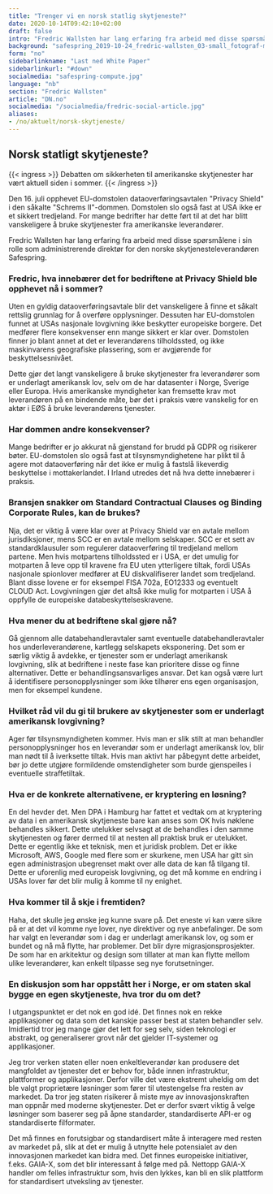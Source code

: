 ```yaml
---
title: "Trenger vi en norsk statlig skytjeneste?"
date: 2020-10-14T09:42:10+02:00
draft: false
intro: "Fredric Wallsten har lang erfaring fra arbeid med disse spørsmålene i sin rolle som administrerende direktør for den norske skytjenesteleverandøren Safespring."
background: "safespring_2019-10-24_fredric-wallsten_03-small_fotograf-marcus-boberg.jpg"
form: "no"
sidebarlinkname: "Last ned White Paper"
sidebarlinkurl: "#down"
socialmedia: "safespring-compute.jpg"
language: "nb"
section: "Fredric Wallsten"
article: "DN.no"
socialmedia: "/socialmedia/fredric-social-article.jpg"
aliases:
- /no/aktuelt/norsk-skytjeneste/
---
```


## Norsk statligt skytjeneste?

{{< ingress >}}
Debatten om sikkerheten til amerikanske skytjenester har vært aktuell siden i sommer.
{{< /ingress >}}

Den 16. juli opphevet EU-domstolen dataoverføringsavtalen "Privacy Shield" i den såkalte "Schrems II"-dommen. Domstolen slo også fast at USA ikke er et sikkert tredjeland. For mange bedrifter har dette ført til at det har blitt vanskeligere å bruke skytjenester fra amerikanske leverandører.

Fredric Wallsten har lang erfaring fra arbeid med disse spørsmålene i sin rolle som administrerende direktør for den norske skytjenesteleverandøren Safespring.

### Fredric, hva innebærer det for bedriftene at Privacy Shield ble opphevet nå i sommer?

Uten en gyldig dataoverføringsavtale blir det vanskeligere å finne et såkalt rettslig grunnlag for å overføre opplysninger. Dessuten har EU-domstolen funnet at USAs nasjonale lovgivning ikke beskytter europeiske borgere. Det medfører flere konsekvenser enn mange sikkert er klar over. Domstolen finner jo blant annet at det er leverandørens tilholdssted, og ikke maskinvarens geografiske plassering, som er avgjørende for beskyttelsesnivået.

Dette gjør det langt vanskeligere å bruke skytjenester fra leverandører som er underlagt amerikansk lov, selv om de har datasenter i Norge, Sverige eller Europa. Hvis amerikanske myndigheter kan fremsette krav mot leverandøren på en bindende måte, bør det i praksis være vanskelig for en aktør i EØS å bruke leverandørens tjenester.

### Har dommen andre konsekvenser?

Mange bedrifter er jo akkurat nå gjenstand for brudd på GDPR og risikerer bøter. EU-domstolen slo også fast at tilsynsmyndighetene har plikt til å agere mot dataoverføring når det ikke er mulig å fastslå likeverdig beskyttelse i mottakerlandet. I Irland utredes det nå hva dette innebærer i praksis.

### Bransjen snakker om Standard Contractual Clauses og Binding Corporate Rules, kan de brukes?

Nja, det er viktig å være klar over at Privacy Shield var en avtale mellom jurisdiksjoner, mens SCC er en avtale mellom selskaper. SCC er et sett av standardklausuler som regulerer dataoverføring til tredjeland mellom partene. Men hvis motpartens tilholdssted er i USA, er det umulig for motparten å leve opp til kravene fra EU uten ytterligere tiltak, fordi USAs nasjonale spionlover medfører at EU diskvalifiserer landet som tredjeland. Blant disse lovene er for eksempel FISA 702a, EO12333 og eventuelt CLOUD Act. Lovgivningen gjør det altså ikke mulig for motparten i USA å oppfylle de europeiske databeskyttelseskravene.

### Hva mener du at bedriftene skal gjøre nå?

Gå gjennom alle databehandleravtaler samt eventuelle databehandleravtaler hos underleverandørene, kartlegg selskapets eksponering. Det som er særlig viktig å avdekke, er tjenester som er underlagt amerikansk lovgivning, slik at bedriftene i neste fase kan prioritere disse og finne alternativer. Dette er behandlingsansvarliges ansvar. Det kan også være lurt å identifisere personopplysninger som ikke tilhører ens egen organisasjon, men for eksempel kundene.

### Hvilket råd vil du gi til brukere av skytjenester som er underlagt amerikansk lovgivning?

Ager før tilsynsmyndigheten kommer. Hvis man er slik stilt at man behandler personopplysninger hos en leverandør som er underlagt amerikansk lov, blir man nødt til å iverksette tiltak. Hvis man aktivt har påbegynt dette arbeidet, bør jo dette utgjøre formildende omstendigheter som burde gjenspeiles i eventuelle straffetiltak.

### Hva er de konkrete alternativene, er kryptering en løsning?

En del hevder det. Men DPA i Hamburg har fattet et vedtak om at kryptering av data i en amerikansk skytjeneste bare kan anses som OK hvis nøklene behandles sikkert. Dette utelukker selvsagt at de behandles i den samme skytjenesten og fører dermed til at nesten all praktisk bruk er utelukket. Dette er egentlig ikke et teknisk, men et juridisk problem. Det er ikke Microsoft, AWS, Google med flere som er skurkene, men USA har gitt sin egen administrasjon ubegrenset makt over alle data de kan få tilgang til. Dette er uforenlig med europeisk lovgivning, og det må komme en endring i USAs lover før det blir mulig å komme til ny enighet.

### Hva kommer til å skje i fremtiden?

Haha, det skulle jeg ønske jeg kunne svare på. Det eneste vi kan være sikre på er at det vil komme nye lover, nye direktiver og nye anbefalinger. De som har valgt en leverandør som i dag er underlagt amerikansk lov, og som er bundet og nå må flytte, har problemer. Det blir dyre migrasjonsprosjekter. De som har en arkitektur og design som tillater at man kan flytte mellom ulike leverandører, kan enkelt tilpasse seg nye forutsetninger.

### En diskusjon som har oppstått her i Norge, er om staten skal bygge en egen skytjeneste, hva tror du om det?

I utgangspunktet er det nok en god idé. Det finnes nok en rekke applikasjoner og data som det kanskje passer best at staten behandler selv. Imidlertid tror jeg mange gjør det lett for seg selv, siden teknologi er abstrakt, og generaliserer grovt når det gjelder IT-systemer og applikasjoner.

Jeg tror verken staten eller noen enkeltleverandør kan produsere det mangfoldet av tjenester det er behov for, både innen infrastruktur, plattformer og applikasjoner. Derfor ville det være ekstremt uheldig om det ble valgt proprietære løsninger som fører til utestengelse fra resten av markedet. Da tror jeg staten risikerer å miste mye av innovasjonskraften man oppnår med moderne skytjenester. Det er derfor svært viktig å velge løsninger som baserer seg på åpne standarder, standardiserte API-er og standardiserte filformater.

Det må finnes en forutsigbar og standardisert måte å interagere med resten av markedet på, slik at det er mulig å utnytte hele potensialet av den innovasjonen markedet kan bidra med. Det finnes europeiske initiativer, f.eks. GAIA-X, som det blir interessant å følge med på. Nettopp GAIA-X handler om felles infrastruktur som, hvis den lykkes, kan bli en slik plattform for standardisert utveksling av tjenester.

<span id="down" />
